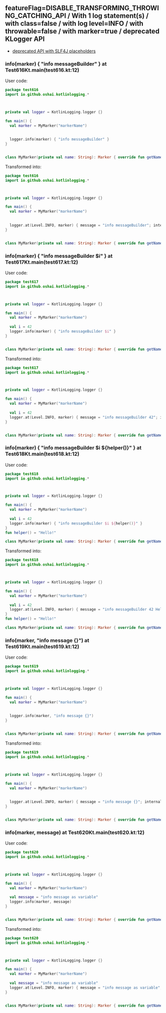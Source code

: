 ## featureFlag=DISABLE_TRANSFORMING_THROWING_CATCHING_API / With 1 log statement(s) / with class=false / with log level=INFO / with throwable=false / with marker=true / deprecated KLogger API

* [deprecated API with SLF4J placeholders](deprecated-slf4j-placeholders.md)

###  info(marker) { "info messageBuilder" } at Test616Kt.main(test616.kt:12)

User code:
```kotlin
package test616
import io.github.oshai.kotlinlogging.*



private val logger = KotlinLogging.logger {}

fun main() {
  val marker = MyMarker("markerName")
  
  
  logger.info(marker) { "info messageBuilder" }
}


class MyMarker(private val name: String): Marker { override fun getName() = name }

```
  
Transformed into:
```kotlin
package test616
import io.github.oshai.kotlinlogging.*



private val logger = KotlinLogging.logger {}

fun main() {
  val marker = MyMarker("markerName")
  
  
  logger.at(Level.INFO, marker) { message = "info messageBuilder"; internalCompilerData = KLoggingEventBuilder.InternalCompilerData(messageTemplate = ""info messageBuilder"", className = "test616.Test616Kt", methodName = "main", fileName = "test616.kt", lineNumber = 12)
}


class MyMarker(private val name: String): Marker { override fun getName() = name }

```

###  info(marker) { "info messageBuilder $i" } at Test617Kt.main(test617.kt:12)

User code:
```kotlin
package test617
import io.github.oshai.kotlinlogging.*



private val logger = KotlinLogging.logger {}

fun main() {
  val marker = MyMarker("markerName")
  
  val i = 42
  logger.info(marker) { "info messageBuilder $i" }
}


class MyMarker(private val name: String): Marker { override fun getName() = name }

```
  
Transformed into:
```kotlin
package test617
import io.github.oshai.kotlinlogging.*



private val logger = KotlinLogging.logger {}

fun main() {
  val marker = MyMarker("markerName")
  
  val i = 42
  logger.at(Level.INFO, marker) { message = "info messageBuilder 42"; internalCompilerData = KLoggingEventBuilder.InternalCompilerData(messageTemplate = ""info messageBuilder $i"", className = "test617.Test617Kt", methodName = "main", fileName = "test617.kt", lineNumber = 12)
}


class MyMarker(private val name: String): Marker { override fun getName() = name }

```

###  info(marker) { "info messageBuilder $i ${helper()}" } at Test618Kt.main(test618.kt:12)

User code:
```kotlin
package test618
import io.github.oshai.kotlinlogging.*



private val logger = KotlinLogging.logger {}

fun main() {
  val marker = MyMarker("markerName")
  
  val i = 42
  logger.info(marker) { "info messageBuilder $i ${helper()}" }
}
fun helper() = "Hello!"

class MyMarker(private val name: String): Marker { override fun getName() = name }

```
  
Transformed into:
```kotlin
package test618
import io.github.oshai.kotlinlogging.*



private val logger = KotlinLogging.logger {}

fun main() {
  val marker = MyMarker("markerName")
  
  val i = 42
  logger.at(Level.INFO, marker) { message = "info messageBuilder 42 Hello!"; internalCompilerData = KLoggingEventBuilder.InternalCompilerData(messageTemplate = ""info messageBuilder $i ${helper()}"", className = "test618.Test618Kt", methodName = "main", fileName = "test618.kt", lineNumber = 12)
}
fun helper() = "Hello!"

class MyMarker(private val name: String): Marker { override fun getName() = name }

```

###  info(marker, "info message {}") at Test619Kt.main(test619.kt:12)

User code:
```kotlin
package test619
import io.github.oshai.kotlinlogging.*



private val logger = KotlinLogging.logger {}

fun main() {
  val marker = MyMarker("markerName")
  
  
  logger.info(marker, "info message {}")
}


class MyMarker(private val name: String): Marker { override fun getName() = name }

```
  
Transformed into:
```kotlin
package test619
import io.github.oshai.kotlinlogging.*



private val logger = KotlinLogging.logger {}

fun main() {
  val marker = MyMarker("markerName")
  
  
  logger.at(Level.INFO, marker) { message = "info message {}"; internalCompilerData = KLoggingEventBuilder.InternalCompilerData(messageTemplate = ""info message {}"", className = "test619.Test619Kt", methodName = "main", fileName = "test619.kt", lineNumber = 12)
}


class MyMarker(private val name: String): Marker { override fun getName() = name }

```

###  info(marker, message) at Test620Kt.main(test620.kt:12)

User code:
```kotlin
package test620
import io.github.oshai.kotlinlogging.*



private val logger = KotlinLogging.logger {}

fun main() {
  val marker = MyMarker("markerName")
  
  val message = "info message as variable"
  logger.info(marker, message)
}


class MyMarker(private val name: String): Marker { override fun getName() = name }

```
  
Transformed into:
```kotlin
package test620
import io.github.oshai.kotlinlogging.*



private val logger = KotlinLogging.logger {}

fun main() {
  val marker = MyMarker("markerName")
  
  val message = "info message as variable"
  logger.at(Level.INFO, marker) { message = "info message as variable"; internalCompilerData = KLoggingEventBuilder.InternalCompilerData(messageTemplate = "message", className = "test620.Test620Kt", methodName = "main", fileName = "test620.kt", lineNumber = 12)
}


class MyMarker(private val name: String): Marker { override fun getName() = name }

```
